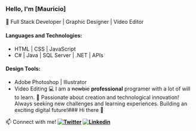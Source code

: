 ### Hello, I'm [Mauricio]

🚀 Full Stack Developer | Graphic Designer | Video Editor 

#### Languages and Technologies:
- HTML | CSS | JavaScript
- C# | Java | SQL Server | .NET | APIs

#### Design Tools:
- Adobe Photoshop | Illustrator
- Video Editing
💻 I am a ~~newbie~~ **professional** programer with a lot of will to learn.
🌟 Passionate about creation and technological innovation! Always seeking new challenges and learning experiences. Building an exciting digital future!### Hi there 👋

📫 Connect with me! 
<b/>
[![Twitter](https://img.shields.io/badge/Twitter-@ElVacah-1DA1F2?style=for-the-badge&logo=twitter&logoColor=white&labelColor=101010)](https://twitter.com/ElVacah)
[![Linkedin](https://img.shields.io/badge/LinkedIn-0077B5?style=for-the-badge&logo=linkedin&logoColor=white)](https://www.linkedin.com/in/mauricio-vacarezza-1b5b48286/)
<b/>
